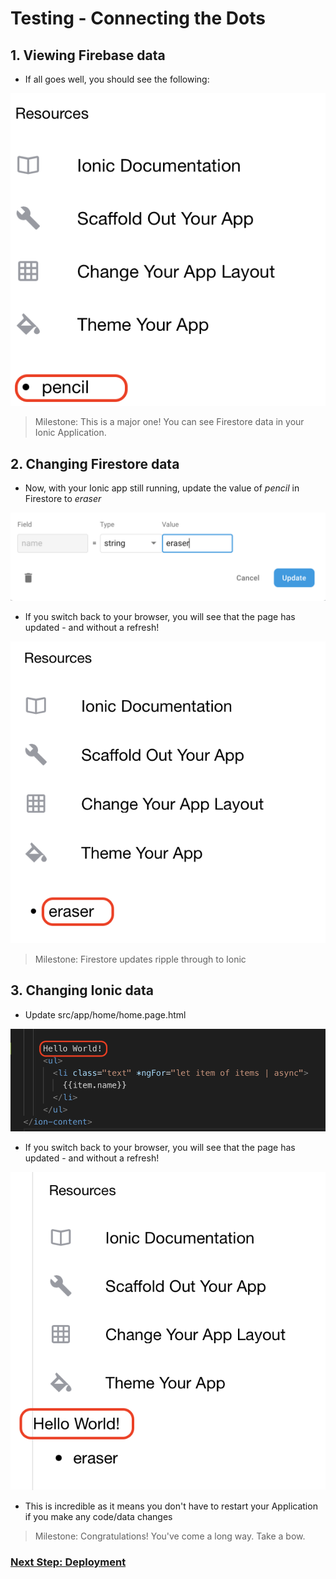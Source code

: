 # Testing - Connecting the Dots

## 1. Viewing Firebase data

* If all goes well, you should see the following:

![Ionic Firestore Pencil](images/ionic_firestore_pencil.png)

> Milestone: This is a major one! You can see Firestore data in your Ionic Application.

## 2. Changing Firestore data

* Now, with your Ionic app still running, update the value of *pencil* in Firestore to *eraser*

![Firestore Pencil to Eraser](images/firestore_pencil_to_eraser.png)

* If you switch back to your browser, you will see that the page has updated - and without a refresh!

![Ionic Pencil to Eraser](images/ionic_pencil_to_eraser.png)

> Milestone: Firestore updates ripple through to Ionic

## 3. Changing Ionic data

* Update src/app/home/home.page.html

![Hello World Code](images/ionic_code_hello_world.png)

* If you switch back to your browser, you will see that the page has updated - and without a refresh!

![Hello World App](images/ionic_app_hello_world.png)

* This is incredible as it means you don't have to restart your Application if you make any code/data changes

> Milestone: Congratulations! You've come a long way.  Take a bow.

### [Next Step: Deployment](deployment.md)
